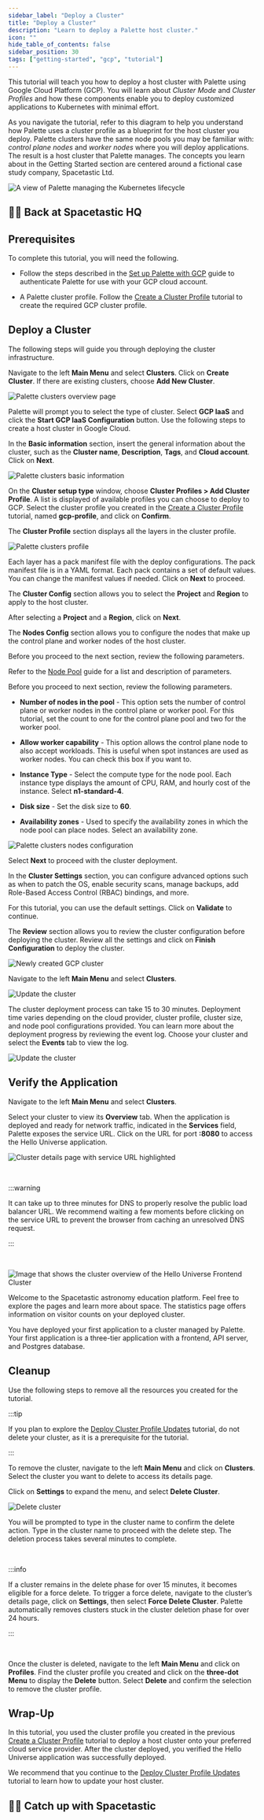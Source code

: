 ```yaml
---
sidebar_label: "Deploy a Cluster"
title: "Deploy a Cluster"
description: "Learn to deploy a Palette host cluster."
icon: ""
hide_table_of_contents: false
sidebar_position: 30
tags: ["getting-started", "gcp", "tutorial"]
---
```


This tutorial will teach you how to deploy a host cluster with Palette using Google Cloud Platform (GCP). You will learn
about _Cluster Mode_ and _Cluster Profiles_ and how these components enable you to deploy customized applications to
Kubernetes with minimal effort.

As you navigate the tutorial, refer to this diagram to help you understand how Palette uses a cluster profile as a
blueprint for the host cluster you deploy. Palette clusters have the same node pools you may be familiar with: _control
plane nodes_ and _worker nodes_ where you will deploy applications. The result is a host cluster that Palette manages.
The concepts you learn about in the Getting Started section are centered around a fictional case study company,
Spacetastic Ltd.

![A view of Palette managing the Kubernetes lifecycle](/getting-started/getting-started_deploy-k8s-cluster_application.webp)

## 🧑‍🚀 Back at Spacetastic HQ

<PartialsComponent category="getting-started" name="spacetastic-deploy-cluster-intro" />

## Prerequisites

To complete this tutorial, you will need the following.

- Follow the steps described in the [Set up Palette with GCP](./setup.md) guide to authenticate Palette for use with
  your GCP cloud account.

- A Palette cluster profile. Follow the [Create a Cluster Profile](./create-cluster-profile.md) tutorial to create the
  required GCP cluster profile.

## Deploy a Cluster

The following steps will guide you through deploying the cluster infrastructure.

Navigate to the left **Main Menu** and select **Clusters**. Click on **Create Cluster**. If there are existing clusters,
choose **Add New Cluster**.

![Palette clusters overview page](/getting-started/getting-started_deploy-k8s-cluster_new_cluster.webp)

Palette will prompt you to select the type of cluster. Select **GCP IaaS** and click the **Start GCP IaaS
Configuration** button. Use the following steps to create a host cluster in Google Cloud.

In the **Basic information** section, insert the general information about the cluster, such as the **Cluster name**,
**Description**, **Tags**, and **Cloud account**. Click on **Next**.

![Palette clusters basic information](/getting-started/gcp/getting-started_deploy-k8s-cluster_basic_info.webp)

On the **Cluster setup type** window, choose **Cluster Profiles > Add Cluster Profile**. A list is displayed of
available profiles you can choose to deploy to GCP. Select the cluster profile you created in the
[Create a Cluster Profile](./create-cluster-profile.md) tutorial, named **gcp-profile**, and click on **Confirm**.

The **Cluster Profile** section displays all the layers in the cluster profile.

![Palette clusters profile](/getting-started/gcp/getting-started_deploy-k8s-cluster_clusters_parameters.webp)

Each layer has a pack manifest file with the deploy configurations. The pack manifest file is in a YAML format. Each
pack contains a set of default values. You can change the manifest values if needed. Click on **Next** to proceed.

The **Cluster Config** section allows you to select the **Project** and **Region** to apply to the host cluster.

After selecting a **Project** and a **Region**, click on **Next**.

The **Nodes Config** section allows you to configure the nodes that make up the control plane and worker nodes of the
host cluster.

Before you proceed to the next section, review the following parameters.

Refer to the [Node Pool](../../../../clusters/cluster-management/node-pool.md) guide for a list and description of
parameters.

Before you proceed to next section, review the following parameters.

- **Number of nodes in the pool** - This option sets the number of control plane or worker nodes in the control plane or
  worker pool. For this tutorial, set the count to one for the control plane pool and two for the worker pool.

- **Allow worker capability** - This option allows the control plane node to also accept workloads. This is useful when
  spot instances are used as worker nodes. You can check this box if you want to.

- **Instance Type** - Select the compute type for the node pool. Each instance type displays the amount of CPU, RAM, and
  hourly cost of the instance. Select **n1-standard-4**.

- **Disk size** - Set the disk size to **60**.

- **Availability zones** - Used to specify the availability zones in which the node pool can place nodes. Select an
  availability zone.

![Palette clusters nodes configuration](/getting-started/gcp/getting-started_deploy-k8s-cluster_cluster_nodes_config.webp)

Select **Next** to proceed with the cluster deployment.

In the **Cluster Settings** section, you can configure advanced options such as when to patch the OS, enable security
scans, manage backups, add Role-Based Access Control (RBAC) bindings, and more.

For this tutorial, you can use the default settings. Click on **Validate** to continue.

The **Review** section allows you to review the cluster configuration before deploying the cluster. Review all the
settings and click on **Finish Configuration** to deploy the cluster.

![Newly created GCP cluster](/getting-started/gcp/getting-started_deploy-k8s-cluster_profile_review.webp)

Navigate to the left **Main Menu** and select **Clusters**.

![Update the cluster](/getting-started/gcp/getting-started_deploy-k8s-cluster_new_cluster.webp)

The cluster deployment process can take 15 to 30 minutes. Deployment time varies depending on the cloud provider,
cluster profile, cluster size, and node pool configurations provided. You can learn more about the deployment progress
by reviewing the event log. Choose your cluster and select the **Events** tab to view the log.

![Update the cluster](/getting-started/gcp/getting-started_deploy-k8s-cluster_event_log.webp)

## Verify the Application

Navigate to the left **Main Menu** and select **Clusters**.

Select your cluster to view its **Overview** tab. When the application is deployed and ready for network traffic,
indicated in the **Services** field, Palette exposes the service URL. Click on the URL for port **:8080** to access the
Hello Universe application.

![Cluster details page with service URL highlighted](/getting-started/gcp/getting-started_deploy-k8s-cluster_service_url.webp)

<br />

:::warning

It can take up to three minutes for DNS to properly resolve the public load balancer URL. We recommend waiting a few
moments before clicking on the service URL to prevent the browser from caching an unresolved DNS request.

:::

<br />

![Image that shows the cluster overview of the Hello Universe Frontend Cluster](/getting-started/getting-started_deploy-k8s-cluster_hello-universe-with-api.webp)

Welcome to the Spacetastic astronomy education platform. Feel free to explore the pages and learn more about space. The
statistics page offers information on visitor counts on your deployed cluster.

You have deployed your first application to a cluster managed by Palette. Your first application is a three-tier
application with a frontend, API server, and Postgres database.

## Cleanup

Use the following steps to remove all the resources you created for the tutorial.

:::tip

If you plan to explore the [Deploy Cluster Profile Updates](./update-k8s-cluster.md) tutorial, do not delete your
cluster, as it is a prerequisite for the tutorial.

:::

To remove the cluster, navigate to the left **Main Menu** and click on **Clusters**. Select the cluster you want to
delete to access its details page.

Click on **Settings** to expand the menu, and select **Delete Cluster**.

![Delete cluster](/getting-started/gcp/getting-started_deploy-k8s-cluster_delete-cluster-button.webp)

You will be prompted to type in the cluster name to confirm the delete action. Type in the cluster name to proceed with
the delete step. The deletion process takes several minutes to complete.

<br />

:::info

If a cluster remains in the delete phase for over 15 minutes, it becomes eligible for a force delete. To trigger a force
delete, navigate to the cluster’s details page, click on **Settings**, then select **Force Delete Cluster**. Palette
automatically removes clusters stuck in the cluster deletion phase for over 24 hours.

:::

<br />

Once the cluster is deleted, navigate to the left **Main Menu** and click on **Profiles**. Find the cluster profile you
created and click on the **three-dot Menu** to display the **Delete** button. Select **Delete** and confirm the
selection to remove the cluster profile.

## Wrap-Up

In this tutorial, you used the cluster profile you created in the previous
[Create a Cluster Profile](./create-cluster-profile.md) tutorial to deploy a host cluster onto your preferred cloud
service provider. After the cluster deployed, you verified the Hello Universe application was successfully deployed.

We recommend that you continue to the [Deploy Cluster Profile Updates](./update-k8s-cluster.md) tutorial to learn how to
update your host cluster.

## 🧑‍🚀 Catch up with Spacetastic

<PartialsComponent category="getting-started" name="spacetastic-deploy-cluster-end" />
